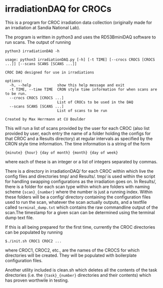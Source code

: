 # irradiationDAQ for CROCs

This is a program for CROC irradiation data collection (originally made for an irradiation at Sandia National Lab).

The program is written in python3 and uses the RD53BminiDAQ software to run scans. The output of running

```
python3 irradiationDAQ -h
```


```
usage: python3 irradiationDAQ.py [-h] [-t TIME] [--crocs CROCS [CROCS ...]] [--scans SCANS [SCANS ...]]

CROC DAQ designed for use in irradiations

options:
  -h, --help            show this help message and exit
  -t TIME, --time TIME  CRON style time information for when scans are to be run.
  --crocs CROCS [CROCS ...]
                        List of CROCs to be used in the DAQ
  --scans SCANS [SCANS ...]
                        List of scans to be run

Created by Max Herrmann at CU Boulder
```


This will run a list of scans provided by the user for each CROC (also list provided by user, each entry the name of a folder holding the configs for that CROC and a Results directory) at regular intervals as specified by the CRON style time information. The time information is a string of the form

    {minute} {hour} {day of month} {month} {day of week}

where each of these is an integer or a list of integers separated by commas.

There is a directory in irradiationDAQ/ for each CROC within which live the config files and 
directories tmp/ and Results/. tmp/ is used within the script for handling swapping configurations as
the irradiation goes on. In Results/, there is a folder for each scan type within which are folders with
naming scheme `{scan}_{number}` where the number is just a running index. Within these folders will be a config/
directory containing the configuration files used to run the scan, whatever the scan actually
outputs, and a textfile called `terminal_dump.txt` which contains the raw commandline output of the
scan.The timestamp for a given scan can be determined using the terminal dump text file.

If this is all being prepared for the first time, currently the CROC directories can be populated
by running

	$./init.sh CROC1 CROC2 ...

where CROC1, CROC2, etc., are the names of the CROCS for which directories will be created. They will
be populated with boilerplate configuration files.

Another utility included is clean.sh which deletes all the contents of the task directories (i.e.
the `{task}_{number}` directories and their contents) which has proven worthwile in testing.
